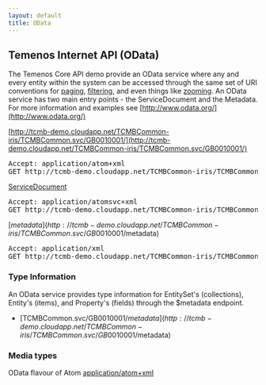 ```yaml
---
layout: default
title: OData
---
```

## Temenos Internet API (OData)

The Temenos Core API demo provide an OData service where any and every entity within the system can be accessed through the same set of URI conventions for [paging](http://docs.oasis-open.org/odata/odata/v4.0/os/part2-url-conventions/odata-v4.0-os-part2-url-conventions.html#_Toc372793863), [filtering](http://docs.oasis-open.org/odata/odata/v4.0/os/part2-url-conventions/odata-v4.0-os-part2-url-conventions.html#_Toc372793792), and even things like [zooming](http://docs.oasis-open.org/odata/odata/v4.0/os/part2-url-conventions/odata-v4.0-os-part2-url-conventions.html#_Toc372793860).  An OData service has two main entry points - the ServiceDocument and the Metadata.  For more information and examples see [http://www.odata.org/](http://www.odata.org/)


[http://tcmb-demo.cloudapp.net/TCMBCommon-iris/TCMBCommon.svc/GB0010001/](http://tcmb-demo.cloudapp.net/TCMBCommon-iris/TCMBCommon.svc/GB0010001/)
<pre>
Accept: application/atom+xml
GET http://tcmb-demo.cloudapp.net/TCMBCommon-iris/TCMBCommon.svc/GB0010001/...SomeEntity...
</pre>

[ServiceDocument](http://tcmb-demo.cloudapp.net/TCMBCommon-iris/TCMBCommon.svc/GB0010001/)
<pre>
Accept: application/atomsvc+xml
GET http://tcmb-demo.cloudapp.net/TCMBCommon-iris/TCMBCommon.svc/GB0010001/
</pre>

[$metadata](http://tcmb-demo.cloudapp.net/TCMBCommon-iris/TCMBCommon.svc/GB0010001/$metadata)
<pre>
Accept: application/xml
GET http://tcmb-demo.cloudapp.net/TCMBCommon-iris/TCMBCommon.svc/GB0010001/$metadata
</pre>

### Type Information

An OData service provides type information for EntitySet's (collections), Entity's (items), and Property's (fields) through the $metadata endpoint.

* [TCMBCommon.svc/GB0010001/$metadata](http://tcmb-demo.cloudapp.net/TCMBCommon-iris/TCMBCommon.svc/GB0010001/$metadata)


### Media types

OData flavour of Atom [application/atom+xml](http://en.wikipedia.org/wiki/Atom_(standard))





